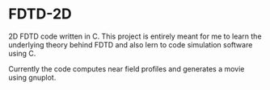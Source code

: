 # FDTD-2D

2D FDTD code written in C. This project is entirely meant for me to learn the underlying theory behind FDTD and also lern to code simulation software using C.

Currently the code computes near field profiles and generates a movie using gnuplot.
